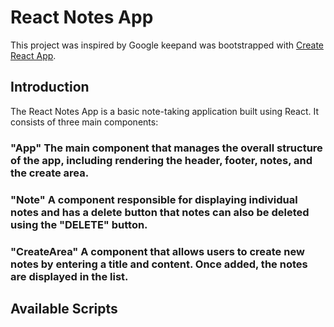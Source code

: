 # React Notes App

This project was inspired by Google keepand was bootstrapped with [Create React App](https://github.com/facebook/create-react-app).

## Introduction
The React Notes App is a basic note-taking application built using React. It consists of three main components:

### "App" The main component that manages the overall structure of the app, including rendering the header, footer, notes, and the create area.

### "Note" A component responsible for displaying individual notes and has a delete button that notes can also be deleted using the "DELETE" button.

### "CreateArea" A component that allows users to create new notes by entering a title and content. Once added, the notes are displayed in the list.

## Available Scripts

